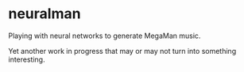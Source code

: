 # neuralman
Playing with neural networks to generate MegaMan music.

Yet another work in progress that may or may not turn into something
interesting.
